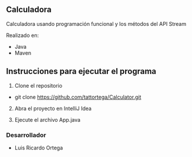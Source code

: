 ## Calculadora

Calculadora usando programación funcional y los métodos del API Stream

Realizado en:
* Java
* Maven


## Instrucciones para ejecutar el programa
1. Clone el repositorio
+ git clone https://github.com/tattortega/Calculator.git

2. Abra el proyecto en IntelliJ Idea


3. Ejecute el archivo App.java

### Desarrollador
+ Luis Ricardo Ortega

